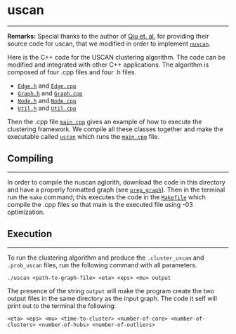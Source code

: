 # uscan
--------------

**Remarks:** Special thanks to the author of [Qiu et. al.](https://ieeexplore.ieee.org/abstract/document/8476242) for providing their source code for uscan, that we modified in order to implement [`nuscan`](https://github.com/JoetheManHowie/NUSCAN/blob/main/nuscan/).

Here is the C++ code for the USCAN clustering algorithm. The code can be modified and integrated with other C++ applications. The algorithm is composed of four .cpp files and four .h files.

+ [`Edge.h`](https://github.com/JoetheManHowie/NUSCAN/blob/main/uscan/Edge.h) and [`Edge.cpp`](https://github.com/JoetheManHowie/NUSCAN/blob/main/uscan/Edge.cpp)
+ [`Graph.h`](https://github.com/JoetheManHowie/NUSCAN/blob/main/uscan/Graph.h) and [`Graph.cpp`](https://github.com/JoetheManHowie/NUSCAN/blob/main/uscan/Graph.cpp)
+ [`Node.h`](https://github.com/JoetheManHowie/NUSCAN/blob/main/uscan/Node.h) and [`Node.cpp`](https://github.com/JoetheManHowie/NUSCAN/blob/main/uscan/Node.cpp)
+ [`Util.h`](https://github.com/JoetheManHowie/NUSCAN/blob/main/uscan/Util.h) and [`Util.cpp`](https://github.com/JoetheManHowie/NUSCAN/blob/main/uscan/Util.cpp)

Then the .cpp file [`main.cpp`](https://github.com/JoetheManHowie/NUSCAN/blob/main/uscan/main.cpp) gives an example of how to execute the clustering framework. We compile all these classes together and make the executable called [`uscan`](https://github.com/JoetheManHowie/NUSCAN/blob/main/uscan/uscan) which runs the [`main.cpp`](https://github.com/JoetheManHowie/NUSCAN/blob/main/uscan/main.cpp) file.


## Compiling
------------

In order to compile the nuscan aglorith, download the code in this directory and have a properly formatted graph (see [`prep_graph`](https://github.com/JoetheManHowie/NUSCAN/tree/main/prep_graph)). Then in the terminal run the `make` command; this executes the code in the [`Makefile`](https://github.com/JoetheManHowie/NUSCAN/blob/main/uscan/Makefile) which compile the .cpp files so that main is the executed file using -03 optimization.


## Execution
------------

To run the clustering algorithm and produce the `.cluster_uscan` and `.prob_uscan` files, run the following command with all parameters.

`./uscan <path-to-graph-file> <eta> <eps> <mu> output`

The presence of the string `output` will make the program create the two output files in the same directory as the input graph. The code it self will print out to the terminal the following:

`<eta> <eps> <mu> <time-to-cluster> <number-of-core> <number-of-clusters> <number-of-hubs> <number-of-outliers>`
